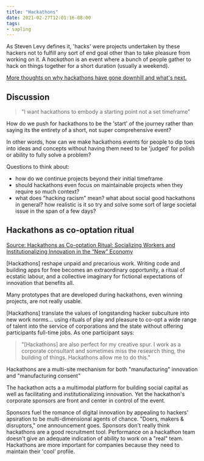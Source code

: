 ```yaml
---
title: "Hackathons"
date: 2021-02-27T12:01:16-08:00
tags:
- sapling
---
```


As Steven Levy defines it, 'hacks' were projects undertaken by these hackers not to fulfill any sort of end goal other than to take pleasure from working on it. A *hackathon* is an event where a bunch of people gather to hack on things together for a short duration (usually a weekend).

[More thoughts on why hackathons have gone downhill and what's next.](/posts/hackathons)

## Discussion
> "I want hackathons to embody a starting point not a set timeframe"

How do we push for hackathons to be the 'start' of the journey rather than saying its the entirety of a short, not super comprehensive event?

In other words, how can we make hackathons events for people to dip toes into ideas and concepts without having them need to be 'judged' for polish or ability to fully solve a problem?

Questions to think about:
- how do we continue projects beyond their initial timeframe
- should hackathons even focus on maintainable projects when they require so much context?
- what does "hacking racism" mean? what about social good hackathons in general? how realistic is it so try and solve some sort of large societal issue in the span of a few days?

## Hackathons as co-optation ritual
[Source: Hackathons as Co-optation Ritual: Socializing Workers and Institutionalizing Innovation in the “New” Economy](https://academicworks.cuny.edu/gc_pubs/490/)

[Hackathons] reshape unpaid and precarious work. Writing code and building apps for free becomes an extraordinary opportunity, a ritual of ecstatic labour, and a collective imaginary for fictional expectations of innovation that benefits all.

Many prototypes that are developed during hackathons, even winning projects, are not really usable.

[Hackathons] translate the values of longstanding hacker subculture into new work norms... using rituals of play and pleasure to co-opt a wide range of talent into the service of corporations and the state without offering participants full-time jobs. As one participant says:

> "[Hackathons] are also perfect for my creative spur. I work as a corporate consultant and sometimes miss the research thing, the building of things. Hackathons allow me to do this."

Hackathons are a multi-site mechanism for both "manufacturing" innovation and "manufacturing consent"

The hackathon acts a a multimodal platform for building social capital as well as facilitating and institutionalizing innovation. Yet the hackathon's corporate sponsors are front and center in control of the event.

Sponsors fuel the romance of digital innovation by appealing to hackers' apsiration to be multi-dimensional agents of chance. "Doers, makers & disruptors," one announcement goes. Sponsors don't really think hackathons are a good recruitment tool. Performance on a hackathon team doesn't give an adequate indication of ability to work on a "real" team. Hackathons are more important for companies because they need to maintain their 'cool' profile.
